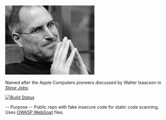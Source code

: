 ![Steve Jobs](https://github.com/GSA/steve/blob/master/steve.png "Steve Jobs")

Named after the Apple Computers pioneers discussed by Walter Isaacson in *[Steve Jobs](https://www.amazon.com/Steve-Jobs-Walter-Isaacson/dp/1451648537).*

[![Build Status](https://circleci.com/gh/GSA/steve.svg?style=shield)](https://circleci.com/gh/GSA/steve)


-- Purpose --
Public repo with fake insecure code for static code scanning.
Uses [OWASP WebGoat](https://www.owasp.org/index.php/Category:OWASP_WebGoat_Project) files.
